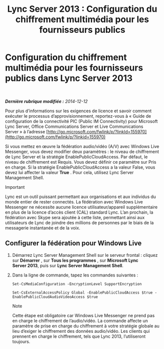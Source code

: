 ﻿---
title: 'Lync Server 2013 : Configuration du chiffrement multimédia pour les fournisseurs publics'
TOCTitle: Configuration du chiffrement multimédia pour les fournisseurs publics
ms:assetid: a95814cf-c5a9-4652-8ffc-c469a2653153
ms:mtpsurl: https://technet.microsoft.com/fr-fr/library/JJ205149(v=OCS.15)
ms:contentKeyID: 49298463
ms.date: 05/20/2016
mtps_version: v=OCS.15
ms.translationtype: HT
---

# Configuration du chiffrement multimédia pour les fournisseurs publics dans Lync Server 2013

 

_**Dernière rubrique modifiée :** 2014-12-12_

Pour plus d’informations sur les exigences de licence et savoir comment exécuter le processus d’approvisionnement, reportez-vous à « Guide de configuration de la connectivité PIC (Public IM Connectivity) pour Microsoft Lync Server, Office Communications Server et Live Communications Server » à l’adresse [http://go.microsoft.com/fwlink/p/?linkId=155970](http://go.microsoft.com/fwlink/p/?linkid=155970)

Si vous mettez en œuvre la fédération audio/vidéo (A/V) avec Windows Live Messenger, vous devez modifier deux paramètres : le niveau de chiffrement de Lync Server et la stratégie EnablePublicCloudAccess. Par défaut, le niveau de chiffrement est Requis. Vous devez définir ce paramètre sur Pris en charge. Si la stratégie EnablePublicCloudAccess a la valeur False, vous devez lui affecter la valeur **True** . Pour cela, utilisez Lync Server Management Shell.

> [!IMPORTANT]  
> Lync est un outil puissant permettant aux organisations et aux individus du monde entier de rester connectés. La fédération avec Windows Live Messenger ne nécessite aucune licence utilisateur/appareil supplémentaire en plus de la licence d’accès client (CAL) standard Lync. L’an prochain, la fédération avec Skype sera ajoutée à cette liste, permettant ainsi aux utilisateurs de Lync de joindre des millions de personnes par le biais de la messagerie instantanée et de la voix.

## Configurer la fédération pour Windows Live

1.  Démarrez Lync Server Management Shell sur le serveur frontal : cliquez sur **Démarrer** , sur **Tous les programmes** , sur **Microsoft Lync Server 2013**, puis sur **Lync Server Management Shell**.

2.  Dans la ligne de commande, tapez les commandes suivantes :
    
    ```
    Set-CsMediaConfiguration -EncryptionLevel SupportEncryption
    ```
    ```
    Set-CsExternalAccessPolicy Global -EnablePublicCloudAccess $true -EnablePublicCloudAudioVideoAccess $true
    ```
    
    > [!NOTE]  
    > Cette étape est obligatoire car Windows Live Messenger ne prend pas en charge le chiffrement de l’audio/vidéo. La commande affecte un paramètre de prise en charge du chiffrement à votre stratégie globale au lieu d’exiger le chiffrement des données audio/vidéo. Les clients qui prennent en charge le chiffrement, tels que Lync 2013, l’utiliseront toujours.
